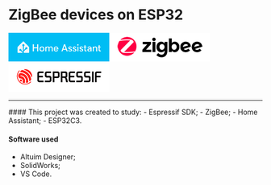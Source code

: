 # ZigBee devices on ESP32
![](https://raw.githubusercontent.com/YarikBur/ZigBee_devices/main/images/HomeAssistant.png)![](https://raw.githubusercontent.com/YarikBur/ZigBee_devices/main/images/zigbee.png)![](https://raw.githubusercontent.com/YarikBur/ZigBee_devices/main/images/Espressif.png)
<hr>
#### This project was created to study:
- Espressif SDK;
- ZigBee;
- Home Assistant;
- ESP32C3.

#### Software used

- Altuim Designer;
- SolidWorks;
- VS Code.
